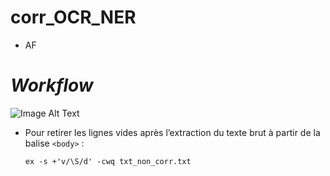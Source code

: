 # corr_OCR_NER

- AF



# *Workflow*

<picture>
  <img alt="Image Alt Text" src="workflow_corr_ocr_ren.jpg">
</picture>

- Pour retirer les lignes vides après l’extraction du texte brut à partir de la balise `<body>` :

  `ex -s +'v/\S/d' -cwq txt_non_corr.txt`

